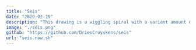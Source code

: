 ```yaml
---
title: "Seis"
date: "2020-02-15"
description: "This drawing is a wiggling spiral with a variant amount of amplitude, reminiscent of how a seismometor detects ground vibrations."
image: "./seis.png"
github: "https://github.com/DriesCruyskens/seis"
url: "seis.now.sh"
---
```




